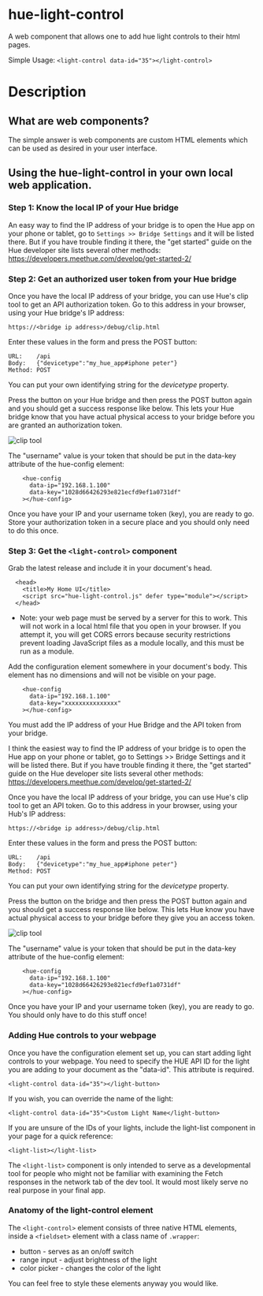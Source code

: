 # hue-light-control

A web component that allows one to add hue light controls to their html pages.

Simple Usage: `<light-control data-id="35"></light-control>`

# Description

## What are web components?

The simple answer is web components are custom HTML elements which can be used as desired in your user interface.

## Using the hue-light-control in your own local web application.

### Step 1: Know the local IP of your Hue bridge

An easy way to find the IP address of your bridge is to open the Hue app on your phone or tablet, go to `Settings >> Bridge Settings` and it will be listed there. But if you have trouble finding it there, the "get started" guide on the Hue developer site lists several other methods: https://developers.meethue.com/develop/get-started-2/

### Step 2: Get an authorized user token from your Hue bridge

Once you have the local IP address of your bridge, you can use Hue's clip tool to get an API authorization token. Go to this address in your browser, using your Hue bridge's IP address:

`https://<bridge ip address>/debug/clip.html`

Enter these values in the form and press the POST button:

```
URL:	/api
Body:	{"devicetype":"my_hue_app#iphone peter"}
Method:	POST
```

You can put your own identifying string for the _devicetype_ property.

Press the button on your Hue bridge and then press the POST button again and you should get a success response like below. This lets your Hue bridge know that you have actual physical access to your bridge before you are granted an authorization token.

![clip tool](https://developers.meethue.com/wp-content/uploads/2018/02/SuccessResponse-1.png)

The "username" value is your token that should be put in the data-key attribute of the hue-config element:

```
    <hue-config
      data-ip="192.168.1.100"
      data-key="1028d66426293e821ecfd9ef1a0731df"
    ></hue-config>
```

Once you have your IP and your username token (key), you are ready to go. Store your authorization token in a secure place and you should only need to do this once.

### Step 3: Get the `<light-control>` component

Grab the latest release and include it in your document's head.

```
  <head>
    <title>My Home UI</title>
    <script src="hue-light-control.js" defer type="module"></script>
  </head>
```

- Note: your web page must be served by a server for this to work. This will not work in a local html file that you open in your browser. If you attempt it, you will get CORS errors because security restrictions prevent loading JavaScript files as a module locally, and this must be run as a module.

Add the configuration element somewhere in your document's body. This element has no dimensions and will not be visible on your page.

```
    <hue-config
      data-ip="192.168.1.100"
      data-key="xxxxxxxxxxxxxxx"
    ></hue-config>
```

You must add the IP address of your Hue Bridge and the API token from your bridge.

I think the easiest way to find the IP address of your bridge is to open the Hue app on your phone or tablet, go to Settings >> Bridge Settings and it will be listed there. But if you have trouble finding it there, the "get started" guide on the Hue developer site lists several other methods: https://developers.meethue.com/develop/get-started-2/

Once you have the local IP address of your bridge, you can use Hue's clip tool to get an API token. Go to this address in your browser, using your Hub's IP address:

`https://<bridge ip address>/debug/clip.html`

Enter these values in the form and press the POST button:

```
URL:	/api
Body:	{"devicetype":"my_hue_app#iphone peter"}
Method:	POST
```

You can put your own identifying string for the _devicetype_ property.

Press the button on the bridge and then press the POST button again and you should get a success response like below. This lets Hue know you have actual physical access to your bridge before they give you an access token.

![clip tool](https://developers.meethue.com/wp-content/uploads/2018/02/SuccessResponse-1.png)

The "username" value is your token that should be put in the data-key attribute of the hue-config element:

```
    <hue-config
      data-ip="192.168.1.100"
      data-key="1028d66426293e821ecfd9ef1a0731df"
    ></hue-config>
```

Once you have your IP and your username token (key), you are ready to go. You should only have to do this stuff once!

### Adding Hue controls to your webpage

Once you have the configuration element set up, you can start adding light controls to your webpage. You need to specify the HUE API ID for the light you are adding to your document as the "data-id". This attribute is required.

`<light-control data-id="35"></light-button>`

If you wish, you can override the name of the light:

`<light-control data-id="35">Custom Light Name</light-button>`

If you are unsure of the IDs of your lights, include the light-list component in your page for a quick reference:

`<light-list></light-list>`

The `<light-list>` component is only intended to serve as a developmental tool for people who might not be familiar with examining the Fetch responses in the network tab of the dev tool. It would most likely serve no real purpose in your final app.

### Anatomy of the light-control element

The `<light-control>` element consists of three native HTML elements, inside a `<fieldset>` element with a class name of `.wrapper`:

- button - serves as an on/off switch
- range input - adjust brightness of the light
- color picker - changes the color of the light

You can feel free to style these elements anyway you would like.
